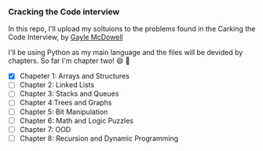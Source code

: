 ### Cracking the Code interview

In this repo, I'll upload my soltuions to the problems found in the Carking the Code Interview, by [Gayle McDowell](https://www.amazon.com.br/Cracking-Coding-Interview-Programming-Questions/dp/0984782850)

I'll be using Python as my main language and the files will be devided by chapters. So far I'm chapter two! 😄 🎉️

* [x] Chapeter 1: Arrays and Structures
* [ ] Chapter 2: Linked Lists
* [ ] Chapter 3: Stacks and Queues
* [ ] Chapter 4:Trees and Graphs
* [ ] Chapter 5: Bit Manipulation
* [ ] Chapter 6: Math and Logic Puzzles
* [ ] Chapter 7: OOD
* [ ] Chapter 8: Recursion and Dynamic Programming
